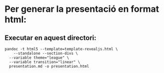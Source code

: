 # Per generar la presentació en format html:

## Executar en aquest directori:

```
pandoc -t html5 --template=template-revealjs.html \
    --standalone --section-divs \
  --variable theme="league" \
  --variable transition="linear" \
  presentation.md -o presentation.html
```

